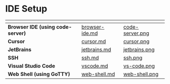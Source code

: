 # IDE Setup

<table data-card-size="large" data-view="cards">
	<thead>
		<tr>
			<th></th>
			<th data-hidden data-card-target data-type="content-ref"></th>
			<th data-hidden data-card-cover data-type="files"></th>
		</tr>
	</thead>
	<tbody>
		<tr>
			<td>
				<strong>Browser IDE (using code-server)</strong>
			</td>
			<td>
				<a href="browser-ide.md">browser-ide.md</a>
			</td>
			<td>
				<a href="./../../.gitbook/assets/code-server.png">code-server.png</a>
			</td>
		</tr>
		<tr>
			<td>
				<strong>Cursor</strong>
			</td>
			<td>
				<a href="cursor.md">cursor.md</a>
			</td>
			<td>
				<a href="./../../.gitbook/assets/cursor.png">cursor.png</a>
			</td>
		</tr>
		<tr>
			<td>
				<strong>JetBrains</strong>
			</td>
			<td>
				<a href="jetbrains.md">jetbrains.md</a>
			</td>
			<td>
				<a href="./../../.gitbook/assets/jetbrains.png">jetbrains.png</a>
			</td>
		</tr>
		<tr>
			<td>
				<strong>SSH</strong>
			</td>
			<td>
				<a href="ssh.md">ssh.md</a>
			</td>
			<td>
				<a href="./../../.gitbook/assets/ssh.png">ssh.png</a>
			</td>
		</tr>
		<tr>
			<td>
				<strong>Visual Studio Code</strong>
			</td>
			<td>
				<a href="vscode.md">vscode.md</a>
			</td>
			<td>
				<a href="./../../.gitbook/assets/vs-code.png">vs-code.png</a>
			</td>
		</tr>
        <tr>
			<td>
				<strong>Web Shell (using GoTTY)</strong>
			</td>
			<td>
				<a href="web-shell.md">web-shell.md</a>
			</td>
			<td>
				<a href="./../../.gitbook/assets/web-shell.png">web-shell.png</a>
			</td>
		</tr>
	</tbody>
</table>
